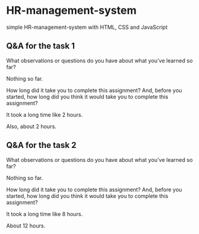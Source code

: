 # HR-management-system

simple HR-management-system with HTML, CSS and JavaScript

## Q&A for the task 1

What observations or questions do you have about what you’ve learned so far?

Nothing so far.

How long did it take you to complete this assignment? And, before you started, how long did you think it would take you to complete this assignment?

It took a long time like 2 hours.

Also, about 2 hours.

## Q&A for the task 2

What observations or questions do you have about what you’ve learned so far?

Nothing so far.

How long did it take you to complete this assignment? And, before you started, how long did you think it would take you to complete this assignment?

It took a long time like 8 hours.

About 12 hours.
